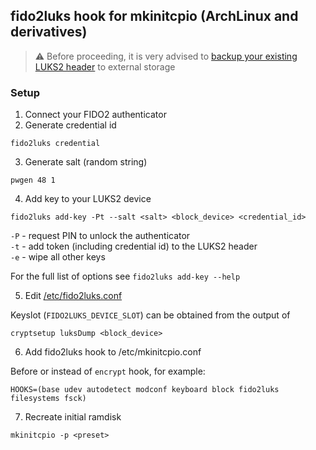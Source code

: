 ## fido2luks hook for mkinitcpio (ArchLinux and derivatives)

> ⚠️ Before proceeding, it is very advised to [backup your existing LUKS2 header](https://wiki.archlinux.org/title/dm-crypt/Device_encryption#Backup_using_cryptsetup) to external storage

### Setup

1. Connect your FIDO2 authenticator
2. Generate credential id

```shell
fido2luks credential
```

3. Generate salt (random string)

```shell
pwgen 48 1
```

4. Add key to your LUKS2 device

```shell
fido2luks add-key -Pt --salt <salt> <block_device> <credential_id>
```

`-P` - request PIN to unlock the authenticator  
`-t` - add token (including credential id) to the LUKS2 header  
`-e` - wipe all other keys  

For the full list of options see `fido2luks add-key --help`

5. Edit [/etc/fido2luks.conf](/initcpio/fido2luks.conf)

Keyslot (`FIDO2LUKS_DEVICE_SLOT`) can be obtained from the output of

```shell
cryptsetup luksDump <block_device>
```

6. Add fido2luks hook to /etc/mkinitcpio.conf

Before or instead of `encrypt` hook, for example:

```shell
HOOKS=(base udev autodetect modconf keyboard block fido2luks filesystems fsck)
```

7. Recreate initial ramdisk

```shell
mkinitcpio -p <preset>
```
